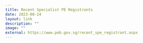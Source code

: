 ```yaml
---
title: Recent Specialist PE Registrants
date: 2023-08-24
layout: link
description: ""
image: ""
external: https://www.peb.gov.sg/recent_spe_registrant.aspx
---
```

